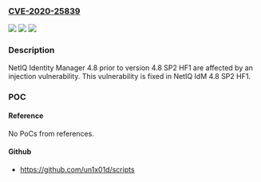 ### [CVE-2020-25839](https://cve.mitre.org/cgi-bin/cvename.cgi?name=CVE-2020-25839)
![](https://img.shields.io/static/v1?label=Product&message=NetIQ%20Identity%20Manager&color=blue)
![](https://img.shields.io/static/v1?label=Version&message=n%2Fa&color=blue)
![](https://img.shields.io/static/v1?label=Vulnerability&message=Injection%20attack&color=brighgreen)

### Description

NetIQ Identity Manager 4.8 prior to version 4.8 SP2 HF1 are affected by an injection vulnerability. This vulnerability is fixed in NetIQ IdM 4.8 SP2 HF1.

### POC

#### Reference
No PoCs from references.

#### Github
- https://github.com/un1x01d/scripts

